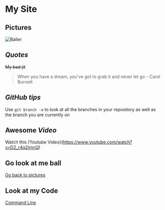 # My Site
## **Pictures**
![Baller](https://github.com/hfituri/CSE110/assets/99110291/fb53f2f8-d48b-4322-b03a-2214d1dda5dd)
## _Quotes_
~~My bad jit~~
> When you have a dream, you've got to grab it and never let go - Carol Burnett
## ***GitHub tips***
Use `git branch -a` to look at all the branches in your repository as well as the branch you are currently on
## **Awesome _Video_**
Watch this [Youtube Video}(https://www.youtube.com/watch?v=D2_r4q2imnQ)
## **Go look at me ball**
[Go back to pictures](#pictures)
## **Look at my Code**
[Command Line](Screeshots/Line.png)
